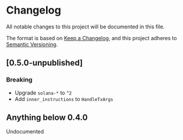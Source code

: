 # Changelog

All notable changes to this project will be documented in this file.

The format is based on [Keep a Changelog](https://keepachangelog.com/en/1.0.0/),
and this project adheres to [Semantic Versioning](https://semver.org/spec/v2.0.0.html).

## [0.5.0-unpublished]

### Breaking

- Upgrade `solana-*` to `^2`
- Add `inner_instructions` to `HandleTxArgs`

## Anything below 0.4.0

Undocumented
